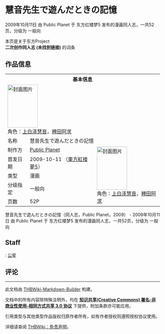 # 慧音先生で遊んだときの記憶

<!-- source html: G:\repos\THBWiki-Markdown-Builder\THBWikiMarkdown\Temp\main\c\c9\ns0%3A%E6%85%A7%E9%9F%B3%E5%85%88%E7%94%9F%E3%81%A7%E9%81%8A%E3%82%93%E3%81%A0%E3%81%A8%E3%81%8D%E3%81%AE%E8%A8%98%E6%86%B6.html -->

2009年10月11日 由 Public Planet 于 东方红楼梦5 发布的漫画同人志，一共52页，分级为 一般向

本页是关于东方Project  
 **二次创作同人志 (未找到链接)** 的词条

## 作品信息

<table><tbody><tr><th colspan="3">基本信息</th></tr><tr><td class="cover-artwork-mobile" colspan="2"><a href="./文件-慧音先生で遊んだときの記憶封面.jpg.md" class="image" title="封面图片"><img alt="封面图片" src="https://upload.thwiki.cc/thumb/0/0c/%E6%85%A7%E9%9F%B3%E5%85%88%E7%94%9F%E3%81%A7%E9%81%8A%E3%82%93%E3%81%A0%E3%81%A8%E3%81%8D%E3%81%AE%E8%A8%98%E6%86%B6%E5%B0%81%E9%9D%A2.jpg/98px-%E6%85%A7%E9%9F%B3%E5%85%88%E7%94%9F%E3%81%A7%E9%81%8A%E3%82%93%E3%81%A0%E3%81%A8%E3%81%8D%E3%81%AE%E8%A8%98%E6%86%B6%E5%B0%81%E9%9D%A2.jpg" decoding="async" loading="lazy" width="98" height="140" srcset="https://upload.thwiki.cc/thumb/0/0c/%E6%85%A7%E9%9F%B3%E5%85%88%E7%94%9F%E3%81%A7%E9%81%8A%E3%82%93%E3%81%A0%E3%81%A8%E3%81%8D%E3%81%AE%E8%A8%98%E6%86%B6%E5%B0%81%E9%9D%A2.jpg/147px-%E6%85%A7%E9%9F%B3%E5%85%88%E7%94%9F%E3%81%A7%E9%81%8A%E3%82%93%E3%81%A0%E3%81%A8%E3%81%8D%E3%81%AE%E8%A8%98%E6%86%B6%E5%B0%81%E9%9D%A2.jpg 1.5x, https://upload.thwiki.cc/thumb/0/0c/%E6%85%A7%E9%9F%B3%E5%85%88%E7%94%9F%E3%81%A7%E9%81%8A%E3%82%93%E3%81%A0%E3%81%A8%E3%81%8D%E3%81%AE%E8%A8%98%E6%86%B6%E5%B0%81%E9%9D%A2.jpg/196px-%E6%85%A7%E9%9F%B3%E5%85%88%E7%94%9F%E3%81%A7%E9%81%8A%E3%82%93%E3%81%A0%E3%81%A8%E3%81%8D%E3%81%AE%E8%A8%98%E6%86%B6%E5%B0%81%E9%9D%A2.jpg 2x" data-file-width="269" data-file-height="384"></a><div class="cover-char">角色：<a href="./上白泽慧音.md" title="上白泽慧音">上白泽慧音</a>，<a href="./稗田阿求.md" title="稗田阿求">稗田阿求</a></div></td>
</tr><tr><td class="label">名称</td><td colspan="2"> 慧音先生で遊んだときの記憶 </td></tr><tr><td class="label">制作方</td><td><a href="./Public_Planet.md" title="Public Planet">Public Planet</a></td><td class="cover-artwork" rowspan="5" style="min-width:140px;"><a href="./文件-慧音先生で遊んだときの記憶封面.jpg.md" class="image" title="封面图片"><img alt="封面图片" src="https://upload.thwiki.cc/thumb/0/0c/%E6%85%A7%E9%9F%B3%E5%85%88%E7%94%9F%E3%81%A7%E9%81%8A%E3%82%93%E3%81%A0%E3%81%A8%E3%81%8D%E3%81%AE%E8%A8%98%E6%86%B6%E5%B0%81%E9%9D%A2.jpg/98px-%E6%85%A7%E9%9F%B3%E5%85%88%E7%94%9F%E3%81%A7%E9%81%8A%E3%82%93%E3%81%A0%E3%81%A8%E3%81%8D%E3%81%AE%E8%A8%98%E6%86%B6%E5%B0%81%E9%9D%A2.jpg" decoding="async" loading="lazy" width="98" height="140" srcset="https://upload.thwiki.cc/thumb/0/0c/%E6%85%A7%E9%9F%B3%E5%85%88%E7%94%9F%E3%81%A7%E9%81%8A%E3%82%93%E3%81%A0%E3%81%A8%E3%81%8D%E3%81%AE%E8%A8%98%E6%86%B6%E5%B0%81%E9%9D%A2.jpg/147px-%E6%85%A7%E9%9F%B3%E5%85%88%E7%94%9F%E3%81%A7%E9%81%8A%E3%82%93%E3%81%A0%E3%81%A8%E3%81%8D%E3%81%AE%E8%A8%98%E6%86%B6%E5%B0%81%E9%9D%A2.jpg 1.5x, https://upload.thwiki.cc/thumb/0/0c/%E6%85%A7%E9%9F%B3%E5%85%88%E7%94%9F%E3%81%A7%E9%81%8A%E3%82%93%E3%81%A0%E3%81%A8%E3%81%8D%E3%81%AE%E8%A8%98%E6%86%B6%E5%B0%81%E9%9D%A2.jpg/196px-%E6%85%A7%E9%9F%B3%E5%85%88%E7%94%9F%E3%81%A7%E9%81%8A%E3%82%93%E3%81%A0%E3%81%A8%E3%81%8D%E3%81%AE%E8%A8%98%E6%86%B6%E5%B0%81%E9%9D%A2.jpg 2x" data-file-width="269" data-file-height="384"></a><div class="cover-char">角色：<a href="./上白泽慧音.md" title="上白泽慧音">上白泽慧音</a>，<a href="./稗田阿求.md" title="稗田阿求">稗田阿求</a></div></td>
</tr><tr><td class="label">首发日期</td><td>2009-10-11&#160;（<a href="/展会作品列表?e=%E4%B8%9C%E6%96%B9%E7%BA%A2%E6%A5%BC%E6%A2%A6%235">東方紅楼夢5</a>）</td></tr><tr><td class="label">类型</td><td>漫画</td></tr><tr><td class="label">分级指定</td><td>一般向</td></tr><tr><td class="label">页数</td><td>52P</td></tr></tbody></table>

慧音先生で遊んだときの記憶（同人志，Public Planet，2009） - 2009年10月11日 由 Public Planet 于 东方红楼梦5 发布的漫画同人志，一共52页，分级为 一般向

## Staff
: [公星](./公星.md)


## 评论




---

此文档由 [THBWiki-Markdown-Builder](https://github.com/Delsin-Yu/THBWiki-Markdown-Builder) 构建。

文档中的所有内容除特殊注明外，均在 [**知识共享(Creative Commons) 署名-非商业性使用-相同方式共享 3.0 协议**](https://creativecommons.org/licenses/by-sa/3.0/deed.zh-hans) 下提供，附加条款亦可能应用。

引用类型与其他类型作品版权归原作者所有，如有作者授权则遵照授权协议使用。

详细请查阅 [THBWiki：免责声明](https://thbwiki.cc/THBWiki:%E5%85%8D%E8%B4%A3%E5%A3%B0%E6%98%8E)。

